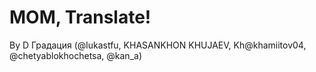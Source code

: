 # MOM, Translate!

By D Градация (@lukastfu, KHASANKHON KHUJAEV, Kh@khamiitov04, @chetyablokhochetsa, @kan_a)
